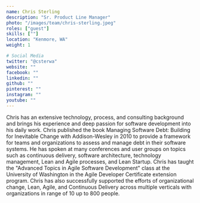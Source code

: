 ```yaml
---
name: Chris Sterling
description: "Sr. Product Line Manager"
photo: "/images/team/chris-sterling.jpeg"
roles: ["guest"]
skills: [""]
location: "Kenmore, WA"
weight: 1

# Social Media
twitter: "@csterwa"
website: ""
facebook: ""
linkedin: ""
github: ""
pinterest: ""
instagram: ""
youtube: ""
---
```


Chris has an extensive technology, process, and consulting background and brings his experience and deep passion for software development into his daily work. Chris published the book Managing Software Debt: Building for Inevitable Change with Addison-Wesley in 2010 to provide a framework for teams and organizations to assess and manage debt in their software systems. He has spoken at many conferences and user groups on topics such as continuous delivery, software architecture, technology management, Lean and Agile processes, and Lean Startup. Chris has taught the "Advanced Topics in Agile Software Development" class at the University of Washington in the Agile Developer Certificate extension program. Chris has also successfully supported the efforts of organizational change, Lean, Agile, and Continuous Delivery across multiple verticals with organizations in range of 10 up to 800 people. 

<!--more-->